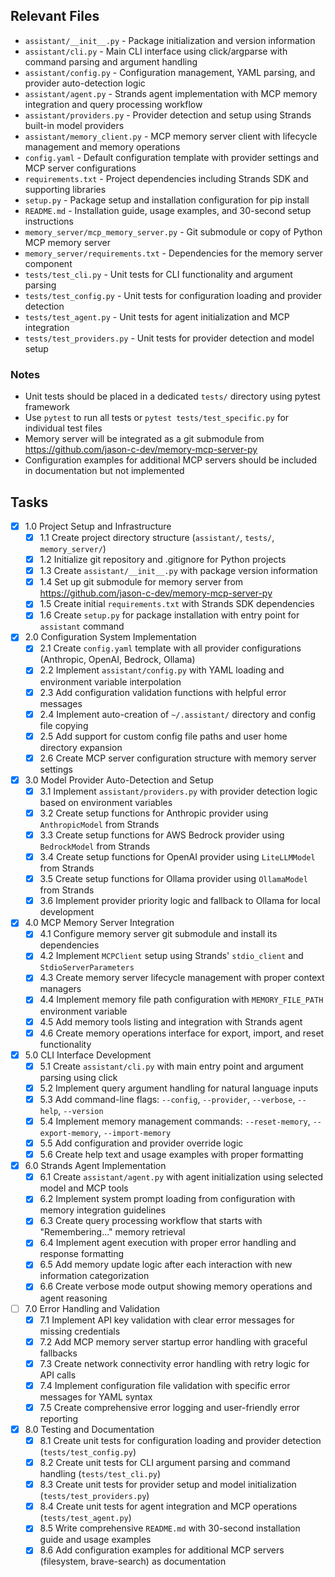 ## Relevant Files

- `assistant/__init__.py` - Package initialization and version information
- `assistant/cli.py` - Main CLI interface using click/argparse with command parsing and argument handling
- `assistant/config.py` - Configuration management, YAML parsing, and provider auto-detection logic
- `assistant/agent.py` - Strands agent implementation with MCP memory integration and query processing workflow
- `assistant/providers.py` - Provider detection and setup using Strands built-in model providers
- `assistant/memory_client.py` - MCP memory server client with lifecycle management and memory operations
- `config.yaml` - Default configuration template with provider settings and MCP server configurations
- `requirements.txt` - Project dependencies including Strands SDK and supporting libraries
- `setup.py` - Package setup and installation configuration for pip install
- `README.md` - Installation guide, usage examples, and 30-second setup instructions
- `memory_server/mcp_memory_server.py` - Git submodule or copy of Python MCP memory server
- `memory_server/requirements.txt` - Dependencies for the memory server component
- `tests/test_cli.py` - Unit tests for CLI functionality and argument parsing
- `tests/test_config.py` - Unit tests for configuration loading and provider detection
- `tests/test_agent.py` - Unit tests for agent initialization and MCP integration
- `tests/test_providers.py` - Unit tests for provider detection and model setup

### Notes

- Unit tests should be placed in a dedicated `tests/` directory using pytest framework
- Use `pytest` to run all tests or `pytest tests/test_specific.py` for individual test files
- Memory server will be integrated as a git submodule from https://github.com/jason-c-dev/memory-mcp-server-py
- Configuration examples for additional MCP servers should be included in documentation but not implemented

## Tasks

- [x] 1.0 Project Setup and Infrastructure
  - [x] 1.1 Create project directory structure (`assistant/`, `tests/`, `memory_server/`)
  - [x] 1.2 Initialize git repository and .gitignore for Python projects
  - [x] 1.3 Create `assistant/__init__.py` with package version information
  - [x] 1.4 Set up git submodule for memory server from https://github.com/jason-c-dev/memory-mcp-server-py
  - [x] 1.5 Create initial `requirements.txt` with Strands SDK dependencies
  - [x] 1.6 Create `setup.py` for package installation with entry point for `assistant` command

- [x] 2.0 Configuration System Implementation
  - [x] 2.1 Create `config.yaml` template with all provider configurations (Anthropic, OpenAI, Bedrock, Ollama)
  - [x] 2.2 Implement `assistant/config.py` with YAML loading and environment variable interpolation
  - [x] 2.3 Add configuration validation functions with helpful error messages
  - [x] 2.4 Implement auto-creation of `~/.assistant/` directory and config file copying
  - [x] 2.5 Add support for custom config file paths and user home directory expansion
  - [x] 2.6 Create MCP server configuration structure with memory server settings

- [x] 3.0 Model Provider Auto-Detection and Setup
  - [x] 3.1 Implement `assistant/providers.py` with provider detection logic based on environment variables
  - [x] 3.2 Create setup functions for Anthropic provider using `AnthropicModel` from Strands
  - [x] 3.3 Create setup functions for AWS Bedrock provider using `BedrockModel` from Strands
  - [x] 3.4 Create setup functions for OpenAI provider using `LiteLLMModel` from Strands
  - [x] 3.5 Create setup functions for Ollama provider using `OllamaModel` from Strands
  - [x] 3.6 Implement provider priority logic and fallback to Ollama for local development

- [x] 4.0 MCP Memory Server Integration
  - [x] 4.1 Configure memory server git submodule and install its dependencies
  - [x] 4.2 Implement `MCPClient` setup using Strands' `stdio_client` and `StdioServerParameters`
  - [x] 4.3 Create memory server lifecycle management with proper context managers
  - [x] 4.4 Implement memory file path configuration with `MEMORY_FILE_PATH` environment variable
  - [x] 4.5 Add memory tools listing and integration with Strands agent
  - [x] 4.6 Create memory operations interface for export, import, and reset functionality

- [x] 5.0 CLI Interface Development
  - [x] 5.1 Create `assistant/cli.py` with main entry point and argument parsing using click
  - [x] 5.2 Implement query argument handling for natural language inputs
  - [x] 5.3 Add command-line flags: `--config`, `--provider`, `--verbose`, `--help`, `--version`
  - [x] 5.4 Implement memory management commands: `--reset-memory`, `--export-memory`, `--import-memory`
  - [x] 5.5 Add configuration and provider override logic
  - [x] 5.6 Create help text and usage examples with proper formatting

- [x] 6.0 Strands Agent Implementation
  - [x] 6.1 Create `assistant/agent.py` with agent initialization using selected model and MCP tools
  - [x] 6.2 Implement system prompt loading from configuration with memory integration guidelines
  - [x] 6.3 Create query processing workflow that starts with "Remembering..." memory retrieval
  - [x] 6.4 Implement agent execution with proper error handling and response formatting
  - [x] 6.5 Add memory update logic after each interaction with new information categorization
  - [x] 6.6 Create verbose mode output showing memory operations and agent reasoning

- [ ] 7.0 Error Handling and Validation
  - [x] 7.1 Implement API key validation with clear error messages for missing credentials
  - [x] 7.2 Add MCP memory server startup error handling with graceful fallbacks
  - [x] 7.3 Create network connectivity error handling with retry logic for API calls
  - [x] 7.4 Implement configuration file validation with specific error messages for YAML syntax
  - [x] 7.5 Create comprehensive error logging and user-friendly error reporting

- [x] 8.0 Testing and Documentation
  - [x] 8.1 Create unit tests for configuration loading and provider detection (`tests/test_config.py`)
  - [x] 8.2 Create unit tests for CLI argument parsing and command handling (`tests/test_cli.py`)
  - [x] 8.3 Create unit tests for provider setup and model initialization (`tests/test_providers.py`)
  - [x] 8.4 Create unit tests for agent integration and MCP operations (`tests/test_agent.py`)
  - [x] 8.5 Write comprehensive `README.md` with 30-second installation guide and usage examples
  - [x] 8.6 Add configuration examples for additional MCP servers (filesystem, brave-search) as documentation 